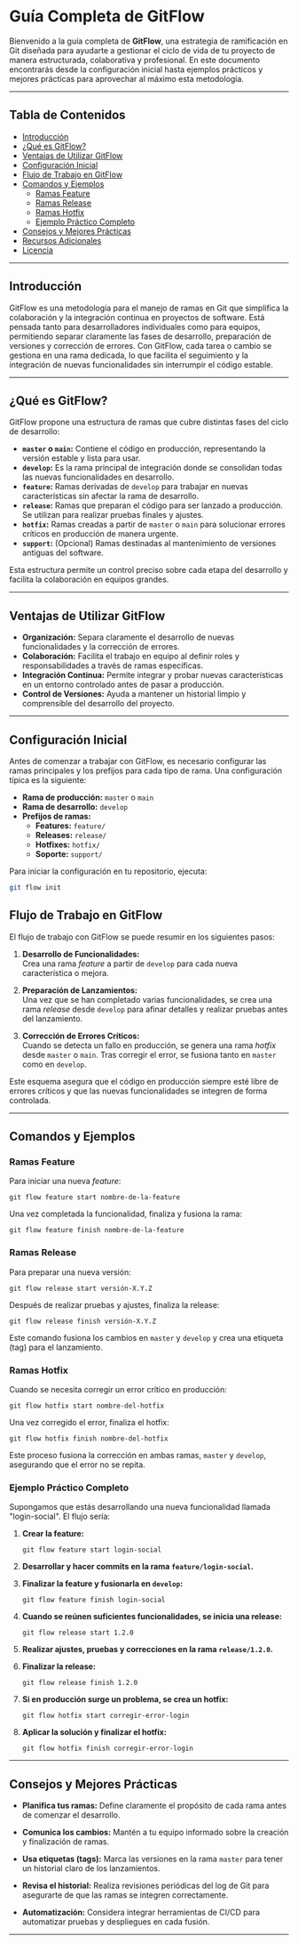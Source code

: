 # Guía Completa de GitFlow

Bienvenido a la guía completa de **GitFlow**, una estrategia de ramificación en Git diseñada para ayudarte a gestionar el ciclo de vida de tu proyecto de manera estructurada, colaborativa y profesional. En este documento encontrarás desde la configuración inicial hasta ejemplos prácticos y mejores prácticas para aprovechar al máximo esta metodología.

---

## Tabla de Contenidos

- [Introducción](#introducción)
- [¿Qué es GitFlow?](#qué-es-gitflow)
- [Ventajas de Utilizar GitFlow](#ventajas-de-utilizar-gitflow)
- [Configuración Inicial](#configuración-inicial)
- [Flujo de Trabajo en GitFlow](#flujo-de-trabajo-en-gitflow)
- [Comandos y Ejemplos](#comandos-y-ejemplos)
  - [Ramas Feature](#ramas-feature)
  - [Ramas Release](#ramas-release)
  - [Ramas Hotfix](#ramas-hotfix)
  - [Ejemplo Práctico Completo](#ejemplo-práctico-completo)
- [Consejos y Mejores Prácticas](#consejos-y-mejores-prácticas)
- [Recursos Adicionales](#recursos-adicionales)
- [Licencia](#licencia)

---

## Introducción

GitFlow es una metodología para el manejo de ramas en Git que simplifica la colaboración y la integración continua en proyectos de software. Está pensada tanto para desarrolladores individuales como para equipos, permitiendo separar claramente las fases de desarrollo, preparación de versiones y corrección de errores. Con GitFlow, cada tarea o cambio se gestiona en una rama dedicada, lo que facilita el seguimiento y la integración de nuevas funcionalidades sin interrumpir el código estable.

---

## ¿Qué es GitFlow?

GitFlow propone una estructura de ramas que cubre distintas fases del ciclo de desarrollo:

- **`master` o `main`:** Contiene el código en producción, representando la versión estable y lista para usar.
- **`develop`:** Es la rama principal de integración donde se consolidan todas las nuevas funcionalidades en desarrollo.
- **`feature`:** Ramas derivadas de `develop` para trabajar en nuevas características sin afectar la rama de desarrollo.
- **`release`:** Ramas que preparan el código para ser lanzado a producción. Se utilizan para realizar pruebas finales y ajustes.
- **`hotfix`:** Ramas creadas a partir de `master` o `main` para solucionar errores críticos en producción de manera urgente.
- **`support`:** (Opcional) Ramas destinadas al mantenimiento de versiones antiguas del software.

Esta estructura permite un control preciso sobre cada etapa del desarrollo y facilita la colaboración en equipos grandes.

---

## Ventajas de Utilizar GitFlow

- **Organización:** Separa claramente el desarrollo de nuevas funcionalidades y la corrección de errores.
- **Colaboración:** Facilita el trabajo en equipo al definir roles y responsabilidades a través de ramas específicas.
- **Integración Continua:** Permite integrar y probar nuevas características en un entorno controlado antes de pasar a producción.
- **Control de Versiones:** Ayuda a mantener un historial limpio y comprensible del desarrollo del proyecto.

---

## Configuración Inicial

Antes de comenzar a trabajar con GitFlow, es necesario configurar las ramas principales y los prefijos para cada tipo de rama. Una configuración típica es la siguiente:

- **Rama de producción:** `master` o `main`
- **Rama de desarrollo:** `develop`
- **Prefijos de ramas:**
  - **Features:** `feature/`
  - **Releases:** `release/`
  - **Hotfixes:** `hotfix/`
  - **Soporte:** `support/`

Para iniciar la configuración en tu repositorio, ejecuta:

```bash
git flow init
```

Flujo de Trabajo en GitFlow
---------------------------

El flujo de trabajo con GitFlow se puede resumir en los siguientes pasos:

1.  **Desarrollo de Funcionalidades:**\
    Crea una rama *feature* a partir de `develop` para cada nueva característica o mejora.

2.  **Preparación de Lanzamientos:**\
    Una vez que se han completado varias funcionalidades, se crea una rama *release* desde `develop` para afinar detalles y realizar pruebas antes del lanzamiento.

3.  **Corrección de Errores Críticos:**\
    Cuando se detecta un fallo en producción, se genera una rama *hotfix* desde `master` o `main`. Tras corregir el error, se fusiona tanto en `master` como en `develop`.

Este esquema asegura que el código en producción siempre esté libre de errores críticos y que las nuevas funcionalidades se integren de forma controlada.

* * * * *

Comandos y Ejemplos
-------------------

### Ramas Feature

Para iniciar una nueva *feature*:

`git flow feature start nombre-de-la-feature`

Una vez completada la funcionalidad, finaliza y fusiona la rama:

`git flow feature finish nombre-de-la-feature`

### Ramas Release

Para preparar una nueva versión:

`git flow release start versión-X.Y.Z`

Después de realizar pruebas y ajustes, finaliza la release:

`git flow release finish versión-X.Y.Z`

Este comando fusiona los cambios en `master` y `develop` y crea una etiqueta (tag) para el lanzamiento.

### Ramas Hotfix

Cuando se necesita corregir un error crítico en producción:

`git flow hotfix start nombre-del-hotfix`

Una vez corregido el error, finaliza el hotfix:

`git flow hotfix finish nombre-del-hotfix`

Este proceso fusiona la corrección en ambas ramas, `master` y `develop`, asegurando que el error no se repita.

### Ejemplo Práctico Completo

Supongamos que estás desarrollando una nueva funcionalidad llamada "login-social". El flujo sería:

1.  **Crear la feature:**

    `git flow feature start login-social`

2.  **Desarrollar y hacer commits en la rama `feature/login-social`.**

3.  **Finalizar la feature y fusionarla en `develop`:**

    `git flow feature finish login-social`

4.  **Cuando se reúnen suficientes funcionalidades, se inicia una release:**

    `git flow release start 1.2.0`

5.  **Realizar ajustes, pruebas y correcciones en la rama `release/1.2.0`.**

6.  **Finalizar la release:**

    `git flow release finish 1.2.0`

7.  **Si en producción surge un problema, se crea un hotfix:**

    `git flow hotfix start corregir-error-login`

8.  **Aplicar la solución y finalizar el hotfix:**

    `git flow hotfix finish corregir-error-login`

* * * * *

Consejos y Mejores Prácticas
----------------------------

-   **Planifica tus ramas:** Define claramente el propósito de cada rama antes de comenzar el desarrollo.

-   **Comunica los cambios:** Mantén a tu equipo informado sobre la creación y finalización de ramas.

-   **Usa etiquetas (tags):** Marca las versiones en la rama `master` para tener un historial claro de los lanzamientos.

-   **Revisa el historial:** Realiza revisiones periódicas del log de Git para asegurarte de que las ramas se integren correctamente.

-   **Automatización:** Considera integrar herramientas de CI/CD para automatizar pruebas y despliegues en cada fusión.

* * * * *
